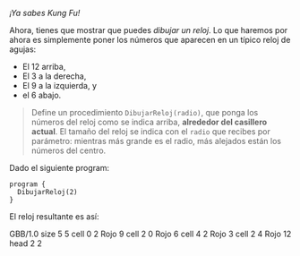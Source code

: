 _¡Ya sabes Kung Fu!_

Ahora, tienes que mostrar que puedes _dibujar un reloj_. Lo que haremos por ahora es simplemente poner los números que aparecen en un típico reloj de agujas: 

* El 12 arriba,
* El 3 a la derecha,
* El 9 a la izquierda, y
* el 6 abajo.

> Define un procedimiento `DibujarReloj(radio)`, que ponga los números del reloj como se indica arriba, **alrededor del casillero actual**. El tamaño del reloj se indica con el `radio` que recibes por parámetro: mientras más grande es el radio, más alejados están los números del centro.

Dado el siguiente program:

```gobstones
program {
  DibujarReloj(2)
}
```

El reloj resultante es así:

<gs-board>
  GBB/1.0
    size 5 5
    cell 0 2 Rojo 9 
    cell 2 0 Rojo 6 
    cell 4 2 Rojo 3 
    cell 2 4 Rojo 12 
    head 2 2
</gs-board>
